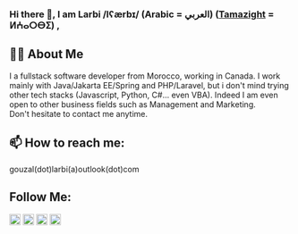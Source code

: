### Hi there 👋, I am Larbi /lʕærbɪ/ (Arabic = العربي) ([Tamazight](https://en.wikipedia.org/wiki/Tifinagh#Neo-Tifinagh)  = ⵍⵄⴰⵔⴱⵉ) ,
## 👨‍💻 About Me
I a fullstack software developer from Morocco, working in Canada.
I work mainly with Java/Jakarta EE/Spring and PHP/Laravel, but i don't mind trying other tech stacks (Javascript, Python, C#... even VBA). Indeed I am even open to other business fields such as Management and Marketing.  
Don't hesitate to contact me anytime.
<!-- 
## 🎯 Some stats  
**Oops they don't count my private contributions** 🤦‍♂️  
![Gouzal's github stats](https://github-readme-stats.vercel.app/api?username=gouzal&hide=contribs)   
![Gouzal's github stats](https://github-readme-stats.vercel.app/api/top-langs/?username=gouzal&layout=compact&hide_border=false)
![Metrics](https://metrics.lecoq.io/gouzal?template=terminal&followup=1&isocalendar=1&languages=1&pagespeed=1&posts=1&projects=1&stars=1&pagespeed.detailed=false&pagespeed.screenshot=false&posts.limit=4&posts.source=dev.to&isocalendar.duration=full-year&projects.limit=96&stars.limit=4&config.timezone=Africa%2FCasablanca)
-->
<!-- 
![Metrics](https://metrics.lecoq.io/gouzal?template=terminal&followup=1&isocalendar=1&languages=1&pagespeed=1&posts=1&projects=1&stars=1&pagespeed.detailed=false&pagespeed.screenshot=false&posts.limit=4&posts.source=dev.to&isocalendar.duration=full-year&projects.limit=96&stars.limit=4&config.timezone=Africa%2FCasablanca)
-->

## 📫 How to reach me:
gouzal(dot)larbi(a)outlook(dot)com

## Follow Me:  
<a href="https://www.linkedin.com/in/larbi-gouzal/" target="blank"><img align="center" src="https://cdn.jsdelivr.net/npm/simple-icons@3.0.1/icons/linkedin.svg" alt="ruxtonau" height="20" width="20" /></a>
<a href="https://instagram.com/gouzal.l" target="blank"><img align="center" src="https://cdn.jsdelivr.net/npm/simple-icons@3.0.1/icons/instagram.svg" alt="rhythmnpoetry" height="20" width="20" /></a>
<a href="https://www.youtube.com/channel/UCaZQFb-UiqQ32SDXcL2hc3w" target="blank"><img align="center" src="https://cdn.jsdelivr.net/npm/simple-icons@3.0.1/icons/youtube.svg" alt="rhythmnpoetry" height="20" width="20" /></a>
<a href="https://github.com/gouzal/" target="blank"><img align="center" src="https://cdn.jsdelivr.net/npm/simple-icons@3.0.1/icons/github.svg" alt="rhythmnpoetry" height="20" width="20" /></a>



<!-- 
ToDO: add logos for your technologies and andlinks to projects

Here are some ideas to get you started:

- 🔭 I’m currently working on ...
- 🌱 I’m currently learning ...
- 👯 I’m looking to collaborate on ...
- 🤔 I’m looking for help with ...
- 💬 Ask me about ...
- 📫 How to reach me: ...
- 😄 Pronouns: ...
- ⚡ Fun fact: ...
-->
